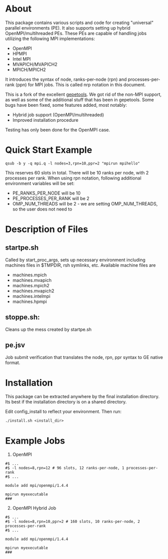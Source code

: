 About
=====

This package contains various scripts and code for creating "universal" parallel
environments (PE). It also supports setting up hybrid OpenMPI/multihreaded PEs.
These PEs are capable of handling jobs utilizing the following MPI implementations:

 * OpenMPI
 * HPMPI
 * Intel MPI
 * MVAPICH/MVAPICH2
 * MPICH/MPICH2

It introduces the syntax of node, ranks-per-node (rpn) and processes-per-rank (ppn)
for MPI jobs. This is called nrp notation in this document.

This is a fork of the excellent [gepetools](https://github.com/brlindblom/gepetools).
We got rid of the non-MPI support, as well as some of the additional stuff that has been in
gepetools. Some bugs have been fixed, some features added, most notably:

* Hybrid job support (OpenMPI/multihreaded)
* Improved installation procedure

Testing has only been done for the OpenMPI case.

Quick Start Example
===================

```
qsub -b y -q mpi.q -l nodes=3,rpn=10,ppr=2 "mpirun mpihello"
```

This reserves 60 slots in total. There will be 10 ranks per node, with
2 processes per rank.
When using rpn notation, following additional environment variables will be set:

* PE_RANKS_PER_NODE will be 10
* PE_PROCESSES_PER_RANK will be 2
* OMP_NUM_THREADS will be 2 - we are setting OMP_NUM_THREADS, so the user does not
  need to


Description of Files
====================

startpe.sh
----------

  Called by start\_proc\_args, sets up necessary environment including machines files in $TMPDIR,
  rsh symlinks, etc.  Available machine files are
  * machines.mpich
  * machines.mvapich
  * machines.mpich2
  * machines.mvapich2
  * machines.intelmpi
  * machines.hpmpi

stoppe.sh:
----------
  Cleans up the mess created by startpe.sh

pe.jsv
------
Job submit verification that translates the node, rpn, ppr syntax to GE
native format.


Installation
============

This package can be extracted anywhere by the final installation directory.  
Its best if the installation directory is on a shared directory.

Edit config_install to reflect your environment. Then run:

```
./install.sh <install_dir>
```

Example Jobs
============


1. OpenMPI

  ```
  #$ ...
  #$ -l nodes=8,rpn=12 # 96 slots, 12 ranks-per-node, 1 processes-per-rank
  #$ ...

  module add mpi/openmpi/1.4.4

  mpirun myexecutable
  ###
  ```

2. OpenMPI Hybrid Job

  ```
  #$ ...
  #$ -l nodes=8,rpn=10,ppr=2 # 160 slots, 10 ranks-per-node, 2 processes-per-rank
  #$ ...

  module add mpi/openmpi/1.4.4

  mpirun myexecutable
  ###
  ```
